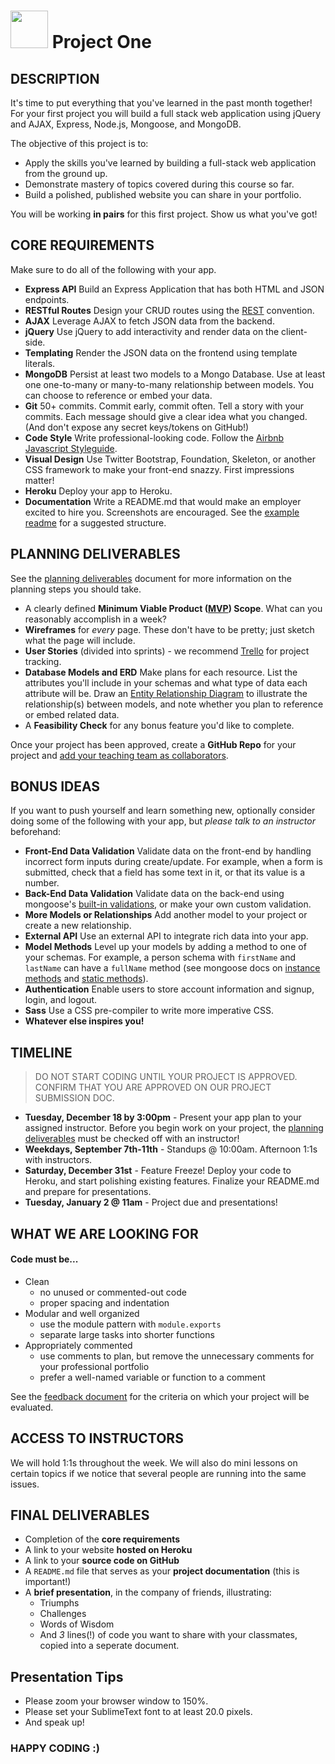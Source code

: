 # <img src="https://cloud.githubusercontent.com/assets/7833470/10423298/ea833a68-7079-11e5-84f8-0a925ab96893.png" width="60"> Project One

## DESCRIPTION

It's time to put everything that you've learned in the past month together! For your first project you will build a full stack web application using jQuery and AJAX, Express, Node.js, Mongoose, and MongoDB.

The objective of this project is to:

* Apply the skills you've learned by building a full-stack web application from the ground up.
* Demonstrate mastery of topics covered during this course so far.  
* Build a polished, published website you can share in your portfolio.  

You will be working **in pairs** for this first project. Show us what you've got!

## CORE REQUIREMENTS
Make sure to do all of the following with your app.

* **Express API** Build an Express Application that has both HTML and JSON endpoints.
* **RESTful Routes** Design your CRUD routes using the [REST](http://restfulrouting.com/mappings/resources) convention.
* **AJAX** Leverage AJAX to fetch JSON data from the backend.
* **jQuery** Use jQuery to add interactivity and render data on the client-side.  
* **Templating** Render the JSON data on the frontend using template literals.  
* **MongoDB** Persist at least two models to a Mongo Database. Use at least one one-to-many or many-to-many relationship between models. You can choose to reference or embed your data.  
* **Git** 50+ commits. Commit early, commit often. Tell a story with your commits. Each message should give a clear idea what you changed. (And don't expose any secret keys/tokens on GitHub!)
* **Code Style** Write professional-looking code. Follow the [Airbnb Javascript Styleguide](https://github.com/airbnb/javascript).
* **Visual Design** Use Twitter Bootstrap, Foundation, Skeleton, or another CSS framework to make your front-end snazzy. First impressions matter!
* **Heroku** Deploy your app to Heroku.
* **Documentation** Write a README.md that would make an employer excited to hire you. Screenshots are encouraged. See the [example readme](./example-readme.md) for a suggested structure.

## PLANNING DELIVERABLES

See the [planning deliverables](./planning.md) document for more information on the planning steps you should take.
  * A clearly defined **Minimum Viable Product ([MVP](http://en.wikipedia.org/wiki/Minimum_viable_product)) Scope**. What can you reasonably accomplish in a week?
  * **Wireframes** for _every_ page. These don't have to be pretty; just sketch what the page will include.
  * **User Stories** (divided into sprints) - we recommend [Trello](https://trello.com/) for project tracking.
  * **Database Models and ERD** Make plans for each resource.  List the attributes you'll include in your schemas and what type of data each attribute will be. Draw an [Entity Relationship Diagram](https://www.google.com/search?tbm=isch&q=database%20table%20relationships%20drawing) to illustrate the relationship(s) between models, and note whether you plan to reference or embed related data.
  * A **Feasibility Check** for any bonus feature you'd like to complete.


Once your project has been approved, create a **GitHub Repo** for your project and [add your teaching team as collaborators](https://help.github.com/articles/adding-collaborators-to-a-personal-repository/).

## BONUS IDEAS  
If you want to push yourself and learn something new, optionally consider doing some of the following with your app, but *please talk to an instructor* beforehand:

* **Front-End Data Validation** Validate data on the front-end by handling incorrect form inputs during create/update. For example, when a form is submitted, check that a field has some text in it, or that its value is a number.
* **Back-End Data Validation** Validate data on the back-end using mongoose's [built-in validations](http://mongoosejs.com/docs/validation.html#built-in-validators), or make your own custom validation.
* **More Models or Relationships** Add another model to your project or create a new relationship.
* **External API** Use an external API to integrate rich data into your app.
* **Model Methods** Level up your models by adding a method to one of your schemas.  For example, a person schema with `firstName` and `lastName` can have a `fullName` method (see mongoose docs on [instance methods](http://mongoosejs.com/docs/guide.html#methods) and [static methods](http://mongoosejs.com/docs/guide.html#statics)).
* **Authentication** Enable users to store account information and signup, login, and logout.
* **Sass** Use a CSS pre-compiler to write more imperative CSS.
* **Whatever else inspires you!**

## TIMELINE

> DO NOT START CODING UNTIL YOUR PROJECT IS APPROVED. CONFIRM THAT YOU ARE APPROVED ON OUR PROJECT SUBMISSION DOC.


* **Tuesday, December 18 by 3:00pm** - Present your app plan to your assigned instructor. Before you begin work on your project, the [planning deliverables](./planning.md) must be checked off with an instructor!
* **Weekdays, September 7th-11th** - Standups @ 10:00am. Afternoon 1:1s with instructors.
* **Saturday, December 31st** - Feature Freeze! Deploy your code to Heroku, and start polishing existing features. Finalize your README.md and prepare for presentations.
* **Tuesday, January 2 @ 11am** - Project due and presentations!

## WHAT WE ARE LOOKING FOR

#### Code must be...
* Clean   
  - no unused or commented-out code   
  - proper spacing and indentation  
* Modular and well organized   
  - use the module pattern with `module.exports`  
  - separate large tasks into shorter functions
* Appropriately commented
  - use comments to plan, but remove the unnecessary comments for your professional portfolio
  - prefer a well-named variable or function to a comment

See the [feedback document](./feedback.md) for the criteria on which your project will be evaluated.

## ACCESS TO INSTRUCTORS
We will hold 1:1s throughout the week. We will also do mini lessons on certain topics if we notice that several people are running into the same issues.

## FINAL DELIVERABLES

* Completion of the **core requirements**
* A link to your website **hosted on Heroku**
* A link to your **source code on GitHub**
* A `README.md` file that serves as your **project documentation** (this is important!)
* A **brief presentation**, in the company of friends, illustrating:
    - Triumphs
    - Challenges
    - Words of Wisdom
    - And _3_ lines(!) of code you want to share with your classmates, copied into a seperate document.

## Presentation Tips
* Please zoom your browser window to 150%.
* Please set your SublimeText font to at least 20.0 pixels.
* And speak up!

### HAPPY CODING :)
